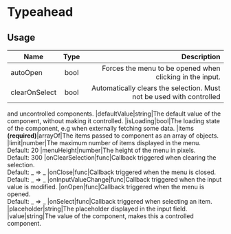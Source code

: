 <!-- 
This is an auto-generated markdown. 
You can change it in "src/organisms/Typeahead.jsx" and run build:docs to update this file.
-->
# Typeahead

## Usage
| Name        | Type           | Description  |
| ----------- |:--------------:| ------------:|
|autoOpen|bool|Forces the menu to be opened when clicking in the input.
|clearOnSelect|bool|Automatically clears the selection. Must not be used with controlled
and uncontrolled components.
|defaultValue|string|The default value of the component, without making it controlled.
|isLoading|bool|The loading state of the component, e.g when externally fetching some
data.
|items **(required)**|arrayOf|The items passed to component as an array of objects.
|limit|number|The maximum number of items displayed in the menu.<br>Default: 20
|menuHeight|number|The height of the menu in pixels.<br>Default: 300
|onClearSelection|func|Callback triggered when clearing the selection.<br>Default: _ => _
|onClose|func|Callback triggered when the menu is closed.<br>Default: _ => _
|onInputValueChange|func|Callback triggered when the input value is modified.
|onOpen|func|Callback triggered when the menu is opened.<br>Default: _ => _
|onSelect|func|Callback triggered when selecting an item.
|placeholder|string|The placeholder displayed in the input field.
|value|string|The value of the component, makes this a controlled component.
